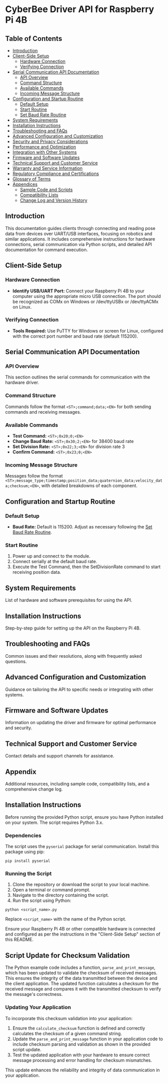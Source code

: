 # CyberBee Driver API for Raspberry Pi 4B

## Table of Contents

- [Introduction](#introduction)
- [Client-Side Setup](#client-side-setup)
  - [Hardware Connection](#hardware-connection)
  - [Verifying Connection](#verifying-connection)
- [Serial Communication API Documentation](#serial-communication-api-documentation)
  - [API Overview](#api-overview)
  - [Command Structure](#command-structure)
  - [Available Commands](#available-commands)
  - [Incoming Message Structure](#incoming-message-structure)
- [Configuration and Startup Routine](#configuration-and-startup-routine)
  - [Default Setup](#default-setup)
  - [Start Routine](#start-routine)
  - [Set Baud Rate Routine](#set-baud-rate-routine)
- [System Requirements](#system-requirements)
- [Installation Instructions](#installation-instructions)
- [Troubleshooting and FAQs](#troubleshooting-and-faqs)
- [Advanced Configuration and Customization](#advanced-configuration-and-customization)
- [Security and Privacy Considerations](#security-and-privacy-considerations)
- [Performance and Optimization](#performance-and-optimization)
- [Integration with Other Systems](#integration-with-other-systems)
- [Firmware and Software Updates](#firmware-and-software-updates)
- [Technical Support and Customer Service](#technical-support-and-customer-service)
- [Warranty and Service Information](#warranty-and-service-information)
- [Regulatory Compliance and Certifications](#regulatory-compliance-and-certifications)
- [Glossary of Terms](#glossary-of-terms)
- [Appendices](#appendices)
  - [Sample Code and Scripts](#sample-code-and-scripts)
  - [Compatibility Lists](#compatibility-lists)
  - [Change Log and Version History](#change-log-and-version-history)

## Introduction

This documentation guides clients through connecting and reading pose data from devices over UART/USB interfaces, focusing on robotics and similar applications. It includes comprehensive instructions for hardware connections, serial communication via Python scripts, and detailed API documentation for command execution.

## Client-Side Setup

### Hardware Connection

- **Identify USB/UART Port:** Connect your Raspberry Pi 4B to your computer using the appropriate micro USB connection. The port should be recognized as COMx on Windows or /dev/ttyUSBx or /dev/ttyACMx on Linux.

### Verifying Connection

- **Tools Required:** Use PuTTY for Windows or screen for Linux, configured with the correct port number and baud rate (default 115200).

## Serial Communication API Documentation

### API Overview

This section outlines the serial commands for communication with the hardware driver.

### Command Structure

Commands follow the format `<ST>;command;data;<EN>` for both sending commands and receiving messages.

### Available Commands

- **Test Command:** `<ST>;0x20;0;<EN>`
- **Change Baud Rate:** `<ST>;0x30;2;<EN>` for 38400 baud rate
- **Set Division Rate:** `<ST>;0x22;3;<EN>` for division rate 3
- **Confirm Command:** `<ST>;0x23;0;<EN>`

### Incoming Message Structure

Messages follow the format `<ST>;message_type;timestamp;position_data;quaternion_data;velocity_data;checksum;<EN>`, with detailed breakdowns of each component.

## Configuration and Startup Routine

### Default Setup

- **Baud Rate:** Default is 115200. Adjust as necessary following the [Set Baud Rate Routine](#set-baud-rate-routine).

### Start Routine

1. Power up and connect to the module.
2. Connect serially at the default baud rate.
3. Execute the Test Command, then the SetDivisionRate command to start receiving position data.

## System Requirements

List of hardware and software prerequisites for using the API.

## Installation Instructions

Step-by-step guide for setting up the API on the Raspberry Pi 4B.

## Troubleshooting and FAQs

Common issues and their resolutions, along with frequently asked questions.

## Advanced Configuration and Customization

Guidance on tailoring the API to specific needs or integrating with other systems.

## Firmware and Software Updates

Information on updating the driver and firmware for optimal performance and security.

## Technical Support and Customer Service

Contact details and support channels for assistance.

## Appendix

Additional resources, including sample code, compatibility lists, and a comprehensive change log.

## Installation Instructions

Before running the provided Python script, ensure you have Python installed on your system. The script requires Python 3.x.

### Dependencies

The script uses the `pyserial` package for serial communication. Install this package using pip:

```
pip install pyserial
```

### Running the Script

1. Clone the repository or download the script to your local machine.
2. Open a terminal or command prompt.
3. Navigate to the directory containing the script.
4. Run the script using Python:

```
python <script_name>.py
```

Replace `<script_name>` with the name of the Python script.

Ensure your Raspberry Pi 4B or other compatible hardware is connected and configured as per the instructions in the "Client-Side Setup" section of this README.

## Script Update for Checksum Validation

The Python example code includes a function, `parse_and_print_message`, which has been updated to validate the checksum of received messages. This ensures the integrity of the data transmitted between the device and the client application. The updated function calculates a checksum for the received message and compares it with the transmitted checksum to verify the message's correctness.

### Updating Your Application

To incorporate this checksum validation into your application:

1. Ensure the `calculate_checksum` function is defined and correctly calculates the checksum of a given command string.
2. Update the `parse_and_print_message` function in your application code to include checksum parsing and validation as shown in the provided script update.
3. Test the updated application with your hardware to ensure correct message processing and error handling for checksum mismatches.

This update enhances the reliability and integrity of data communication in your application.
